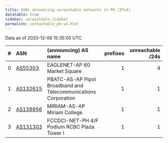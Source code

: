 ```yaml
---
title: ASNs announcing unreachable networks in PH (IPv4)
datatable: true
sidebar: unreachable_sidebar
permalink: unreachable_ph-v4.html
---
```


Data as of 2020-12-06 15:35:00 UTC


<div class="datatable-begin"></div>

|   # | ASN                                      | (announcing) AS name                                           |   prefixes |   unreachable /24s |
|----:|:-----------------------------------------|:---------------------------------------------------------------|-----------:|-------------------:|
|   0 | [AS55303](unreachable_AS55303-v4.html)   | EAGLENET-AP 60 Market Square                                   |          1 |                  4 |
|   1 | [AS132615](unreachable_AS132615-v4.html) | PBATC-AS-AP Pipol Broadband and Telecommunications Corporation |          1 |                  1 |
|   2 | [AS138956](unreachable_AS138956-v4.html) | MIRIAM-AS-AP Miriam College                                    |          1 |                  1 |
|   3 | [AS131303](unreachable_AS131303-v4.html) | FCCDCI-NET-PH 4/F Podium RCBC Plaza Tower I                    |          1 |                  1 |

<div class="datatable-end"></div>